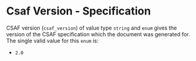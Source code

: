 # Csaf Version - Specification

CSAF version (`csaf_version`) of value type `string` and `enum` gives the version of the CSAF specification which the
document was generated for.
The single valid value for this `enum` is:

* `2.0`

